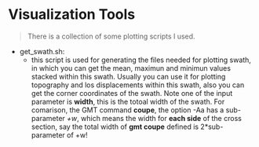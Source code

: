 # Visualization Tools 
> There is a collection of some plotting scripts I used.

- get_swath.sh:
	- this script is used for generating the files needed for plotting swath, in which you can get the mean, maximun and minimun values stacked within this swath. Usually you can use it for plotting topography and los displacements within this swath, also you can get the corner coordinates of the swath. Note one of the input parameter is **width**, this is the totoal width of the swath. For comarison, the GMT command **coupe**, the option -Aa has a sub-parameter *+w*, which means the width for **each side** of the cross section, say the total width of **gmt coupe** defined is 2*sub-parameter of +w!
